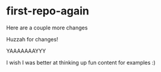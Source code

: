 # first-repo-again

Here are a couple more changes

Huzzah for changes!


YAAAAAAAYYY

I wish I was better at thinking up fun content for examples :)
